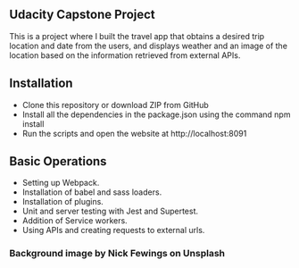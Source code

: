 ## Udacity Capstone Project
This is a project where I built the travel app that obtains a desired trip location and date from the users, and displays weather and an image of the location based on the information retrieved from external APIs.

## Installation
- Clone this repository or download ZIP from GitHub
- Install all the dependencies in the package.json using the command npm install
- Run the scripts and open the website at http://localhost:8091

## Basic Operations
- Setting up Webpack.
- Installation of babel and sass loaders.
- Installation of plugins.
- Unit and server testing with Jest and Supertest.
- Addition of Service workers.
- Using APIs and creating requests to external urls.

### Background image by Nick Fewings on Unsplash
  
